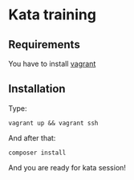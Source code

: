 # Kata training

## Requirements

You have to install [vagrant](https://www.vagrantup.com/) 

## Installation

Type:

`vagrant up && vagrant ssh`

And after that:

`composer install`

And you are ready for kata session!
